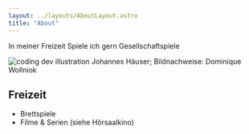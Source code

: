 ```yaml
---
layout: ../layouts/AboutLayout.astro
title: "About"
---
```


In meiner Freizeit Spiele ich gern Gesellschaftspiele

<div>
  <img src="/assets/Johannes.jpg" class="sm:w-1/2 mx-auto" alt="coding dev illustration">
  <label> Johannes Häuser; Bildnachweise: Dominique Wollniok</label>
</div>

## Freizeit

- Brettspiele
- Filme & Serien (siehe Hörsaalkino)
